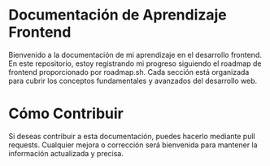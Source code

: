 ﻿# Documentación de Aprendizaje Frontend

Bienvenido a la documentación de mi aprendizaje en el desarrollo frontend. En este repositorio, estoy registrando mi progreso siguiendo el roadmap de frontend proporcionado por roadmap.sh. Cada sección está organizada para cubrir los conceptos fundamentales y avanzados del desarrollo web.

# Cómo Contribuir

Si deseas contribuir a esta documentación, puedes hacerlo mediante pull requests. Cualquier mejora o corrección será bienvenida para mantener la información actualizada y precisa.
